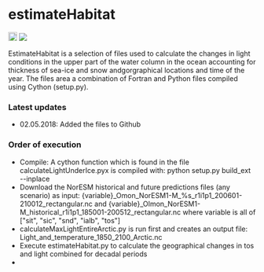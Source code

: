 # estimateHabitat

<a href="https://badge.fury.io/gh/trondkr%2FestimateHabitat"><img src="https://badge.fury.io/gh/trondkr%2FestimateHabitat.svg" alt="GitHub version" height="18"></a> <a href="https://codeclimate.com/github/trondkr/estimateHabitat/maintainability"><img src="https://api.codeclimate.com/v1/badges/302e97e08f2f553f9616/maintainability" /></a>

EstimateHabitat is a selection of files used to calculate the changes in light conditions in the upper part of the water column in the ocean accounting for thickness of sea-ice and snow andgorgraphical locations and time of the year. The files area a combination of Fortran and Python files compiled using Cython (setup.py). 

<h3>Latest updates</h3>
<ul>
<li>02.05.2018: Added the files to Github</li>
</ul>

<h3>Order of execution</h3>
<ul>
    <li>Compile: A cython function which is found in the file calculateLightUnderIce.pyx is
    compiled with: python setup.py build_ext --inplace</li>
    <li>Download the NorESM historical and future predictions files (any scenario) as input: {variable}_Omon_NorESM1-M_%s_r1i1p1_200601-210012_rectangular.nc and {variable}_OImon_NorESM1-M_historical_r1i1p1_185001-200512_rectangular.nc where variable is all of ["sit", "sic", "snd", "ialb", "tos"] </li>
    <li>calculateMaxLightEntireArctic.py is run first and creates an output file: Light_and_temperature_1850_2100_Arctic.nc</li>
    <li>Execute estimateHabitat.py to calculate the geographical changes in tos and light combined for decadal periods</li>
    <li></li>
</ul>
